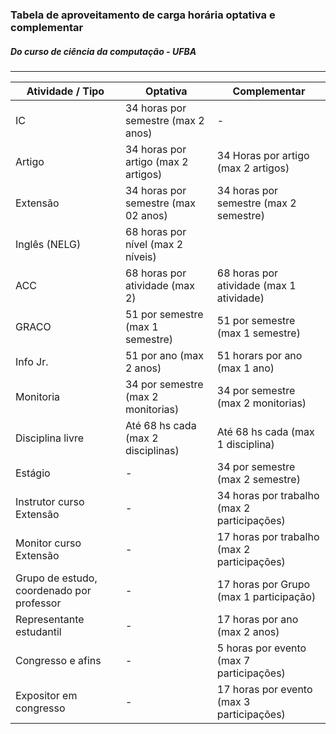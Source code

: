 ### Tabela de aproveitamento de carga horária optativa e complementar
##### Do curso de ciência da computação - UFBA

-------

Atividade / Tipo | Optativa | Complementar
--- | --- | --- |
IC | 34 horas por semestre (max 2 anos) | -
Artigo | 34 horas por artigo (max 2 artigos) | 34 Horas por artigo (max 2 artigos)
Extensão | 34 horas por semestre (max 02 anos) | 34 horas por semestre (max 2 semestre)
Inglês  (NELG) | 68 horas por nível (max 2 níveis) |
ACC | 68 horas por atividade (max 2) | 68 horas por atividade (max 1 atividade)
GRACO | 51 por semestre (max 1 semestre) | 51 por semestre (max 1 semestre)
Info Jr. | 51 por ano (max 2 anos) | 51 horars por ano (max 1 ano)
Monitoria | 34 por semestre (max 2 monitorias) | 34 por semestre (max 2 monitorias)
Disciplina livre | Até 68 hs cada (max 2 disciplinas) | Até 68 hs cada (max 1 disciplina)
Estágio | - | 34 por semestre (max 2 semestre)
Instrutor curso Extensão | - | 34 horas por trabalho (max 2 participações)
Monitor curso Extensão | - | 17 horas por trabalho (max 2 participações)
Grupo de estudo, coordenado por professor  | - |17 horas por Grupo (max 1 participação)
Representante estudantil | - | 17 horas por ano (max 2 anos)
Congresso e afins | - | 5 horas por evento (max 7 participações)
Expositor em congresso | - | 17 horas por evento (max 3 participações) 

